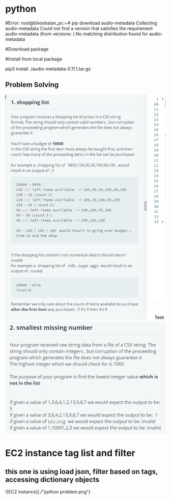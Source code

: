 # python

#Error:
root@bhoobalan_pc:~# pip download audio-metadata
Collecting audio-metadata
  Could not find a version that satisfies the requirement audio-metadata (from versions: )
No matching distribution found for audio-metadata

#Download package

#Install from local package

pip3 install ./audio-metadata-0.11.1.tar.gz

## Problem Solving

![Shopping list problem](./shopping_list.jpg)![Smallest Number](./smallest_number.jpg)

# EC2 instance tag list and filter
## this one is using load json, filter based on tags, accessing dictionary objects
![EC2 instance](./"python problem.png")
